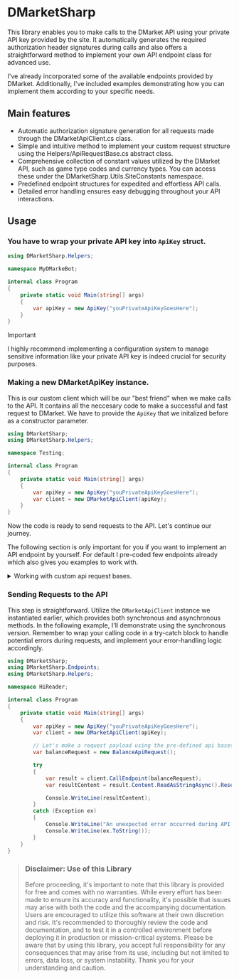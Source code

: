# DMarketSharp
This library enables you to make calls to the DMarket API using your private API key provided by the site. It automatically generates the required authorization header signatures during calls and also offers a straightforward method to implement your own API endpoint class for advanced use.

I've already incorporated some of the available endpoints provided by DMarket. Additionally, I've included examples demonstrating how you can implement them according to your specific needs.

## Main features
- Automatic authorization signature generation for all requests made through the DMarketApiClient.cs class.
- Simple and intuitive method to implement your custom request structure using the Helpers/ApiRequestBase.cs abstract class.
- Comprehensive collection of constant values utilized by the DMarket API, such as game type codes and currency types. You can access these under the DMarketSharp.Utils.SiteConstants namespace.
- Predefined endpoint structures for expedited and effortless API calls.
- Detailed error handling ensures easy debugging throughout your API interactions.

## Usage
### You have to wrap your private API key into `ApiKey` struct.
```csharp
using DMarketSharp.Helpers;

namespace MyDMarkeBot;

internal class Program
{
	private static void Main(string[] args)
	{
		var apiKey = new ApiKey("youPrivateApiKeyGoesHere");
	}
}
```

> [!IMPORTANT]
> I highly recommend implementing a configuration system to manage sensitive information like your private API key is indeed crucial for security purposes.

### Making a new DMarketApiKey instance.
This is our custom client which will be our "best friend" when we make calls to the API. It contains all the neccesary code to make a successful and fast request to DMarket. We have to provide the `ApiKey` that we initalized before as a constructor parameter.
```csharp
using DMarketSharp;
using DMarketSharp.Helpers;

namespace Testing;

internal class Program
{
	private static void Main(string[] args)
	{
		var apiKey = new ApiKey("youPrivateApiKeyGoesHere");
		var client = new DMarketApiClient(apiKey);
	}
}
```

Now the code is ready to send requests to the API. Let's continue our journey.

The following section is only important for you if you want to implement an API endpoint by yourself.
For default I pre-coded few endpoints already which also gives you examples to work with.

<details>
<summary>Working with custom api request bases.</summary>

### What is ApiRequestBase.cs Class and How Can I Use It?
The ApiRequestBase.cs class serves as an abstract framework for constructing guided and type-safe requests within your IDE as you develop your software. Think of it as a "request framework" that dictates how, when, and where you should provide data to ensure a successful API call.

When using `ApiRequestBase.cs`, you have to define the following properties for a valid request:
- ***Request Type:*** Specifies the HTTP method (e.g., GET, POST, PUT, DELETE).
- ***Relative Path:*** Refers to the path portion of the endpoint URL. For instance, if the full URL is `https://api.dmarket.com/exchange/v1/market/items?gameId=tf2&limit=50`, the relative path would be `/exchange/v1/market/items`. It's essential to exclude any query parameters.
- ***URL Query Parameters:*** Especially relevant for GET requests, these parameters are included in the URL.
- ***Request Body Structure:*** This structure, serialized to JSON during request message construction, defines the content of the request body.

By utilizing ApiRequestBase.cs, you streamline the process of crafting requests, ensuring consistency and adherence to API specifications throughout your development workflow.

### Implementing `ApiRequestBase.cs`
1. ***Create a New Class:*** Start by creating a new class and extend it with `DMarketSharp/Helpers/ApiRequestBase`.
2. ***Implement Abstract Properties:*** Ensure to implement all the abstract properties defined in `ApiRequestBase.cs`. Note that `UriQueryParams` and `BodyContent` are optional properties, defaulting to null. Override them if necessary.

***Example: Balance API Endpoint:*** As an example, let's implement the balance API endpoint from DMarket's official API documentation. This endpoint is straightforward, requiring only the request method and the relative path.

```csharp
using DMarketSharp.Helpers;

namespace MySuperProgram
{
    public class BalanceApiRequest : ApiRequestBase
    {
        public override string RequestMethod => "GET";
        
        public override string RelativePath => "/path/to/balance/endpoint";

        // Optionally override UriQueryParams and BodyContent properties if needed
    }
}
```

This is indeed an excellent approach! But what if we encounter a more complex endpoint that requires both query parameters and a request body? Let's explore how to define both.

**Query Parameter Definition:**
When it comes to defining query parameters, we have two straightforward options.
You can choose the one that feels more familiar to you. Below, I'll demonstrate the implementation of the `https://api.dmarket.com/exchange/v1/market/items` endpoint using both approaches.

> [!WARNING]
> Some endpoints contain periods `(.)` in their query keys, which anonymous types cannot handle. If you encounter this issue, utilize the dictionary version.

- Using C#'s anonymous types:
```csharp
using DMarketSharp.Helpers;

namespace MySuperProgram;

public class MarketItems(string gameId, string currencyCode) : ApiRequestBase
{
	// Required
	public string GameId { get; } = gameId;
	public string CurrencyCode { get; } = currencyCode;

	// Optional
	public string? Title { get; init; } = null;
	public int Limit { get; init; } = 50;
	public int Offset { get; init; } = 0;
	public string OrderBy { get; init; } = "title";
	public string OrderDirection { get; init; } = "desc";
	public string? TreeFilters { get; init; } = null;
	public int PriceFrom { get; init; } = 0;
	public int PriceTo { get; init; } = 0;
	public List<string>? Types { get; init; } = null;
	public string? Cursor { get; init; }

	// Inherited
	public override HttpMethod Method => HttpMethod.Get;
	public override string RelativePath => "/exchange/v1/market/items";

	public override object? UriQueryParams => new
	{
		gameId = GameId,
		title = Title,
		limit = Limit,
		offset = Offset,
		orderBy = OrderBy,
		orderDir = OrderDirection,
		treeFilters = TreeFilters,
		currency = CurrencyCode,
		priceFrom = PriceFrom,
		priceTo = PriceTo,
		types = Types == null ? null : string.Join(',', Types),
		cursor = Cursor
	};
}
```

- Using C# native Dictionary:
```csharp
using DMarketSharp.Helpers;

namespace MySuperProgram;

public class MarketItems(string gameId, string currencyCode) : ApiRequestBase
{
	// Required
	public string GameId { get; } = gameId;
	public string CurrencyCode { get; } = currencyCode;

	// Optional
	public string? Title { get; init; } = null;
	public int Limit { get; init; } = 50;
	public int Offset { get; init; } = 0;
	public string OrderBy { get; init; } = "title";
	public string OrderDirection { get; init; } = "desc";
	public string? TreeFilters { get; init; } = null;
	public int PriceFrom { get; init; } = 0;
	public int PriceTo { get; init; } = 0;
	public List<string>? Types { get; init; } = null;
	public string? Cursor { get; init; }

	// Inherited
	public override HttpMethod Method => HttpMethod.Get;
	public override string RelativePath => "/exchange/v1/market/items";

	public override object? UriQueryParams => new Dictionary<string, object?>()
	{
		{ "gameId", gameId },
		{ "title", Title },
		{ "limit", Limit },
		{ "offset", Offset },
		{ "orderBy", OrderBy },
		{ "orderDir", OrderDirection },
		{ "treeFilters", TreeFilters },
		{ "currency", CurrencyCode },
		{ "priceFrom", PriceFrom },
		{ "priceTo", PriceTo },
		{ "types", Types == null ? null : string.Join(',', Types) },
		{ "cursor", Cursor }
	};
}
```

**Body Structure Definition:**
Defining the structure of the request body follows a similar principle to query construction.
Below, I'll demonstrate how to implement the body structure for the `https://api.dmarket.com/marketplace-api/v1/deposit-assets` endpoint.

```csharp
using DMarketSharp.Helpers;

namespace DMarketSharp.Endpoints;

public class DepositAssetsApiRequest : ApiRequestBase
{
	public List<string> AssetIds = [];

	public DepositAssetsApiRequest(params string[] assetIds)
	{
		AssetIds.AddRange(assetIds);
	}

	public DepositAssetsApiRequest(IEnumerable<string> assetIds)
	{
		AssetIds.AddRange(assetIds);
	}

	public override HttpMethod Method => HttpMethod.Post;
	public override string RelativePath => "/marketplace-api/v1/deposit-assets";

	public override object? BodyContent => new
	{
		AssetID = AssetIds
	};
}
```

At this stage, you should be more comfortable with this lightweight system. Feel free to continue reading the remaining documentation, where we'll delve into how to make an actual request to the API.


</details>

### Sending Requests to the API
This step is straightforward. Utilize the `DMarketApiClient` instance we instantiated earlier, which provides both synchronous and asynchronous methods.
In the following example, I'll demonstrate using the synchronous version. Remember to wrap your calling code in a try-catch block to handle potential errors during requests, and implement your error-handling logic accordingly.

```csharp
using DMarketSharp;
using DMarketSharp.Endpoints;
using DMarketSharp.Helpers;

namespace HiReader;

internal class Program
{
	private static void Main(string[] args)
	{
		var apiKey = new ApiKey("youPrivateApiKeyGoesHere");
		var client = new DMarketApiClient(apiKey);

		// Let's make a request payload using the pre-defined api bases.
		var balanceRequest = new BalanceApiRequest();

		try
		{
			var result = client.CallEndpoint(balanceRequest);
			var resultContent = result.Content.ReadAsStringAsync().Result;

			Console.WriteLine(resultContent);
		}
		catch (Exception ex)
		{
			Console.WriteLine("An unexpected error occurred during API call!");
			Console.WriteLine(ex.ToString());
		}
	}
}
```

> ### Disclaimer: Use of this Library
> Before proceeding, it's important to note that this library is provided for free and comes with no warranties. While every effort has been made to ensure its accuracy and functionality, it's possible that issues may arise with both the code and the accompanying documentation.
> Users are encouraged to utilize this software at their own discretion and risk. It's recommended to thoroughly review the code and documentation, and to test it in a controlled environment before deploying it in production or mission-critical systems.
> Please be aware that by using this library, you accept full responsibility for any consequences that may arise from its use, including but not limited to errors, data loss, or system instability.
> Thank you for your understanding and caution.